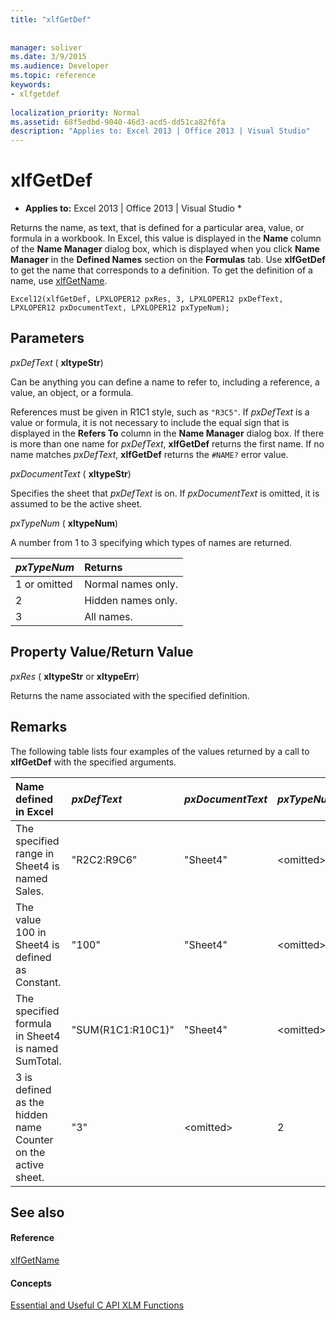 ```yaml
---
title: "xlfGetDef"
 
 
manager: soliver
ms.date: 3/9/2015
ms.audience: Developer
ms.topic: reference
keywords:
- xlfgetdef
 
localization_priority: Normal
ms.assetid: 68f5edbd-9040-46d3-acd5-dd51ca82f6fa
description: "Applies to: Excel 2013 | Office 2013 | Visual Studio"
---
```


# xlfGetDef

 * **Applies to:** Excel 2013 | Office 2013 | Visual Studio * 
  
Returns the name, as text, that is defined for a particular area, value, or formula in a workbook. In Excel, this value is displayed in the **Name** column of the **Name Manager** dialog box, which is displayed when you click **Name Manager** in the **Defined Names** section on the **Formulas** tab. Use **xlfGetDef** to get the name that corresponds to a definition. To get the definition of a name, use [xlfGetName](xlfgetname.md).
  
```
Excel12(xlfGetDef, LPXLOPER12 pxRes, 3, LPXLOPER12 pxDefText, LPXLOPER12 pxDocumentText, LPXLOPER12 pxTypeNum);
```

## Parameters

 _pxDefText_ ( **xltypeStr**)
  
Can be anything you can define a name to refer to, including a reference, a value, an object, or a formula.
  
References must be given in R1C1 style, such as  `"R3C5"`. If  _pxDefText_ is a value or formula, it is not necessary to include the equal sign that is displayed in the **Refers To** column in the **Name Manager** dialog box. If there is more than one name for  _pxDefText_, **xlfGetDef** returns the first name. If no name matches  _pxDefText_, **xlfGetDef** returns the  `#NAME?` error value. 
  
 _pxDocumentText_ ( **xltypeStr**)
  
Specifies the sheet that  _pxDefText_ is on. If  _pxDocumentText_ is omitted, it is assumed to be the active sheet. 
  
 _pxTypeNum_ ( **xltypeNum**)
  
A number from 1 to 3 specifying which types of names are returned.
  
|**_pxTypeNum_**|**Returns**|
|:-----|:-----|
|1 or omitted  <br/> |Normal names only.  <br/> |
|2  <br/> |Hidden names only.  <br/> |
|3  <br/> |All names.  <br/> |
   
## Property Value/Return Value

 _pxRes_ ( **xltypeStr** or **xltypeErr**)
  
Returns the name associated with the specified definition.
  
## Remarks

The following table lists four examples of the values returned by a call to **xlfGetDef** with the specified arguments. 
  
|**Name defined in Excel**|**_pxDefText_**|**_pxDocumentText_**|**_pxTypeNum_**|**Value Returned**|
|:-----|:-----|:-----|:-----|:-----|
|The specified range in Sheet4 is named Sales.  <br/> |"R2C2:R9C6"  <br/> |"Sheet4"  <br/> |\<omitted\>  <br/> |"Sales"  <br/> |
|The value 100 in Sheet4 is defined as Constant.  <br/> |"100"  <br/> |"Sheet4"  <br/> |\<omitted\>  <br/> |"Constant"  <br/> |
|The specified formula in Sheet4 is named SumTotal.  <br/> |"SUM(R1C1:R10C1)"  <br/> |"Sheet4"  <br/> |\<omitted\>  <br/> |"SumTotal"  <br/> |
|3 is defined as the hidden name Counter on the active sheet.  <br/> |"3"  <br/> |\<omitted\>  <br/> |2  <br/> |"Counter"  <br/> |
   
## See also

#### Reference

[xlfGetName](xlfgetname.md)
#### Concepts

[Essential and Useful C API XLM Functions](essential-and-useful-c-api-xlm-functions.md)

